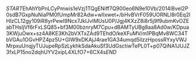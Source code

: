 $START$EhAhYbPnLCyPmwis1eVzj1TQgENiff7Q900eo6N9e10Vb/2014l8vel2P0sdB7GxpNuNiaPM0fUmpMr82Adw+wlIxwet+/bHvBVrF059UORNLl8r0Eq2lHlzCL12gy109iR8yrPewI9Ncx7JklJvIMUsU0P/Jgj4KXzZ8i8r5j9f9ubmKvOZEabTHsIjVf6rFxLSQ85+bf3M00bznryM7Cpu+dBAMTyUBg8aa8Ad0w/KDpua3KWjuOwx+sz4A8KE3Kh2bVXTxZAd9TEhdO/keXFuMV/m1PBqMv8WC34TbVGAu1OGvHPZ4pz5U+GIW9xDKAjJ4rae1GA34umqd5ilzzHpossRYxyVWJMrpxuUnqjyTUJupeRpSzLykhkSdaAkuSf3UdGsctiwTePL0T+p07QiNA1JUJZ3fxLP15no2dqhUYV2xipL4XLfO7+6CX4s$END$